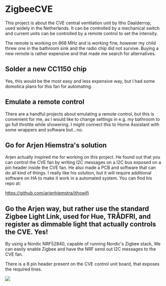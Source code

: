 
# ZigbeeCVE


This project is about the CVE central ventilation unit by Itho Daalderrop, used widely in the Netherlands. It can be controlled by a mechanical switch and current units can be controlled by a remote control to set the intensity.

The remote is working on 868 MHz and is working fine, however my child threw one in the bathroom sink and the radio chip did not survive. Buying a new remote is rather expensive and that made me search for alternatives.

## Solder a new CC1150 chip
Yes, this would be the most easy and less expensive way, but I had some domotica plans for this fan for automating.

## Emulate a remote control
There are a handful projects about emulating a remote control, but this is convenient for me, as I would like to change settings in e.g. my bathroom to go full throttle while showering. I might connect this to Home Assistant with some wrappers and software but...no.

## Go for Arjen Hiemstra's solution

Arjen actually inspired me for working on this project. He found out that you can control the CVE fan by writing I2C messages on a I2C bus exposed on a pin header inside the CVE fan. He also made a PCB and software that can do all kind of things. I really like his solution, but it will require additional software on HA to make it work in a automated system. You can find his repo at:

https://github.com/arjenhiemstra/ithowifi

## Go the Arjen way, but rather use the standard Zigbee Light Link, used for Hue, TRÅDFRI, and register as dimmable light that actually controls the CVE. Yes!

By using a Nordic NRF52840, capable of running Nordic's Zigbee stack, We can easily enable Zigbee and have the NRF send out I2C messages to the CVE fan.

There is a 8 pin header present on the CVE control unit board, that exposes the required lines.

![](img/cve-fan1.png)











